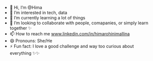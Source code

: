 - 👋 Hi, I’m @Hima
- 👀 I’m interested in tech, data
- 🌱 I’m currently learning a lot of things
- 💞️ I’m looking to collaborate with people, comapanies, or simply learn together ✨
- 📫 How to reach me www.linkedin.com/in/himarohinimallina
- 😄 Pronouns: She/He
- ⚡ Fun fact: I love a good challenge and way too curious about everything ✨✨

<!---
z5450851HimaMallina/z5450851HimaMallina is a ✨ special ✨ repository because its `README.md` (this file) appears on your GitHub profile.
You can click the Preview link to take a look at your changes.
--->
